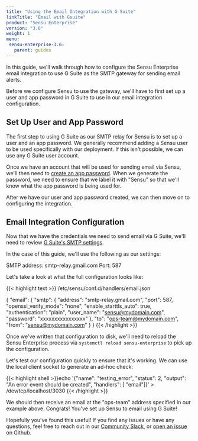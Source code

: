 ```yaml
---
title: "Using the Email Integration with G Suite"
linkTitle: "Email with Gsuite"
product: "Sensu Enterprise"
version: "3.6"
weight: 1
menu:
 sensu-enterprise-3.6:
   parent: guides
---
```


In this guide, we'll walk through how to configure the Sensu Enterprise email integration to use G Suite as the SMTP gateway for sending email alerts.

Before we configure Sensu to use the gateway, we'll have to first set up a user and app password in G Suite to use in our email integration configuration.

## Set Up User and App Password

The first step to using G Suite as our SMTP relay for Sensu is to set up a user and an app password. We generally recommend adding a Sensu user to be used specifically with our deployment. If this isn't possible, we can use any G Suite user account.

Once we have an account that will be used for sending email via Sensu, we'll then need to [create an app password][1]. When we generate the password, we need to ensure that we label it with "Sensu" so that we'll know what the app password is being used for.

After we have our user and app password created, we can then move on to configuring the integration.

## Email Integration Configuration

Now that we have the credentials we need to send email via G Suite, we'll need to review [G Suite's SMTP settings][2].

In the case of this guide, we'll use the following as our settings:

SMTP address: smtp-relay.gmail.com
Port: 587

Let's take a look at what the full configuration looks like:

{{< highlight text >}}
/etc/sensu/conf.d/handlers/email.json

{
  "email": {
    "smtp": {
      "address": "smtp-relay.gmail.com",
      "port": 587,
      "openssl_verify_mode": "none",
      "enable_starttls_auto": true,
      "authentication": "plain",
      "user_name": "sensu@mydomain.com",
      "password": "xxxxxxxxxxxxxxxx"
    },
    "to": "ops-team@mydomain.com",
    "from": "sensu@mydomain.com"
    }
  }
{{< /highlight >}}

Once we've written that configuration to disk, we'll need to reload the Sensu Enterprise process via `systemctl reload sensu-enterprise` to pick up the configuration.

Let's test our configuration quickly to ensure that it's working. We can use the local client socket to generate an ad-hoc check:

{{< highlight shell >}}echo '{"name": "testing_error", "status": 2, "output": "An error event should be created", "handlers": [ "email"]}' > /dev/tcp/localhost/3030
{{< /highlight >}}

We should then receive an email at the "ops-team" address specified in our example above. Congrats! You've set up Sensu to email using G Suite!

Hopefully you’ve found this useful! If you find any issues or have any questions, feel free to reach out in our [Community Slack][3], or [open an issue][4] on Github.

<!-- LINKS -->

[1]: https://support.google.com/accounts/answer/185833?hl=en
[2]: https://support.google.com/a/answer/176600?hl=en
[3]: https://slack.sensu.io
[4]: https://github.com/sensu/sensu-docs/issues/new
